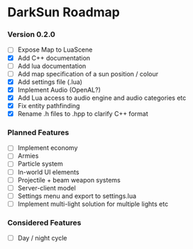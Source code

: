 # DarkSun Roadmap

### Version 0.2.0
 - [ ] Expose Map to LuaScene
 - [x] Add C++ documentation
 - [ ] Add lua documentation
 - [ ] Add map specification of a sun position / colour
 - [x] Add settings file (.lua)
 - [x] Implement Audio (OpenAL?)
 - [x] Add Lua access to audio engine and audio categories etc
 - [x] Fix entity pathfinding
 - [x] Rename .h files to .hpp to clarify C++ format
 
### Planned Features
 - [ ] Implement economy
 - [ ] Armies
 - [ ] Particle system
 - [ ] In-world UI elements
 - [ ] Projectile + beam weapon systems
 - [ ] Server-client model
 - [ ] Settings menu and export to settings.lua
 - [ ] Implement multi-light solution for multiple lights etc
 
### Considered Features
 - [ ] Day / night cycle